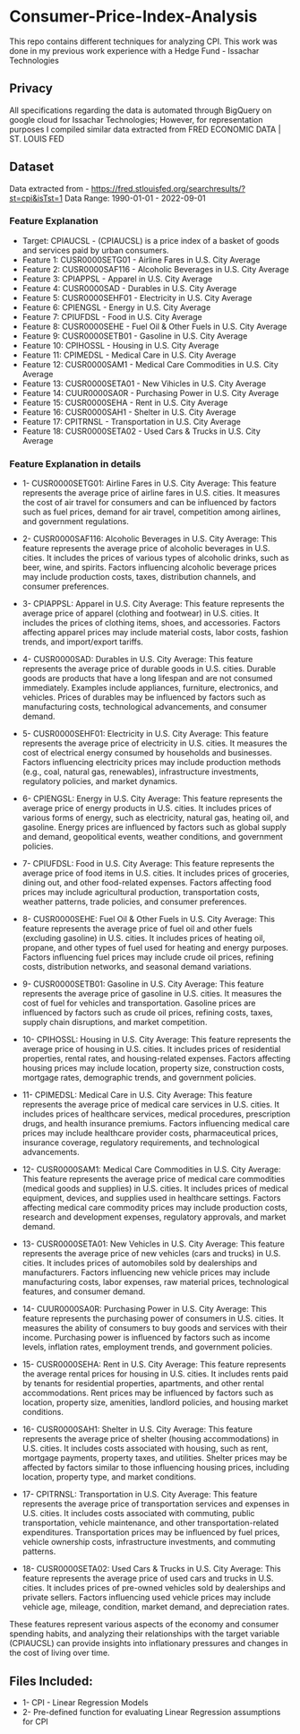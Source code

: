# Consumer-Price-Index-Analysis
This repo contains different techniques for analyzing CPI. This work was done in my previous work experience with a Hedge Fund - Issachar Technologies

## Privacy 
All specifications regarding the data is automated through BigQuery on google cloud for Issachar Technologies; However, for representation purposes I compiled similar data extracted from FRED ECONOMIC DATA | ST. LOUIS FED

## Dataset
Data extracted from - https://fred.stlouisfed.org/searchresults/?st=cpi&isTst=1
Data Range: 1990-01-01 - 2022-09-01

### Feature Explanation 
- Target: CPIAUCSL - (CPIAUCSL) is a price index of a basket of goods and services paid by urban consumers.
- Feature 1: CUSR0000SETG01 - Airline Fares in U.S. City Average
- Feature 2: CUSR0000SAF116 - Alcoholic Beverages in U.S. City Average
- Feature 3: CPIAPPSL - Apparel in U.S. City Average
- Feature 4: CUSR0000SAD - Durables in U.S. City Average 
- Feature 5: CUSR0000SEHF01 - Electricity in U.S. City Average
- Feature 6: CPIENGSL - Energy in U.S. City Average 
- Feature 7: CPIUFDSL - Food in U.S. City Average 
- Feature 8: CUSR0000SEHE - Fuel Oil & Other Fuels in U.S. City Average 
- Feature 9: CUSR0000SETB01 - Gasoline in U.S. City Average 
- Feature 10: CPIHOSSL - Housing in U.S. City Average 
- Feature 11: CPIMEDSL - Medical Care in U.S. City Average 
- Feature 12: CUSR0000SAM1 - Medical Care Commodities in U.S. City Average 
- Feature 13: CUSR0000SETA01 - New Vihicles in U.S. City Average 
- Feature 14: CUUR0000SA0R - Purchasing Power in U.S. City Average 
- Feature 15: CUSR0000SEHA - Rent in U.S. City Average
- Feature 16: CUSR0000SAH1 - Shelter in U.S. City Average
- Feature 17: CPITRNSL - Transportation in U.S. City Average
- Feature 18: CUSR0000SETA02 - Used Cars & Trucks in U.S. City Average

### Feature Explanation in details
* 1- CUSR0000SETG01: Airline Fares in U.S. City Average:
This feature represents the average price of airline fares in U.S. cities. It measures the cost of air travel for consumers and can be influenced by factors such as fuel prices, demand for air travel, competition among airlines, and government regulations.

* 2- CUSR0000SAF116: Alcoholic Beverages in U.S. City Average:
This feature represents the average price of alcoholic beverages in U.S. cities. It includes the prices of various types of alcoholic drinks, such as beer, wine, and spirits. Factors influencing alcoholic beverage prices may include production costs, taxes, distribution channels, and consumer preferences.

* 3- CPIAPPSL: Apparel in U.S. City Average:
This feature represents the average price of apparel (clothing and footwear) in U.S. cities. It includes the prices of clothing items, shoes, and accessories. Factors affecting apparel prices may include material costs, labor costs, fashion trends, and import/export tariffs.

* 4- CUSR0000SAD: Durables in U.S. City Average:
This feature represents the average price of durable goods in U.S. cities. Durable goods are products that have a long lifespan and are not consumed immediately. Examples include appliances, furniture, electronics, and vehicles. Prices of durables may be influenced by factors such as manufacturing costs, technological advancements, and consumer demand.

* 5- CUSR0000SEHF01: Electricity in U.S. City Average:
This feature represents the average price of electricity in U.S. cities. It measures the cost of electrical energy consumed by households and businesses. Factors influencing electricity prices may include production methods (e.g., coal, natural gas, renewables), infrastructure investments, regulatory policies, and market dynamics.

* 6- CPIENGSL: Energy in U.S. City Average:
This feature represents the average price of energy products in U.S. cities. It includes prices of various forms of energy, such as electricity, natural gas, heating oil, and gasoline. Energy prices are influenced by factors such as global supply and demand, geopolitical events, weather conditions, and government policies.

* 7- CPIUFDSL: Food in U.S. City Average:
This feature represents the average price of food items in U.S. cities. It includes prices of groceries, dining out, and other food-related expenses. Factors affecting food prices may include agricultural production, transportation costs, weather patterns, trade policies, and consumer preferences.

* 8- CUSR0000SEHE: Fuel Oil & Other Fuels in U.S. City Average:
This feature represents the average price of fuel oil and other fuels (excluding gasoline) in U.S. cities. It includes prices of heating oil, propane, and other types of fuel used for heating and energy purposes. Factors influencing fuel prices may include crude oil prices, refining costs, distribution networks, and seasonal demand variations.

* 9- CUSR0000SETB01: Gasoline in U.S. City Average:
This feature represents the average price of gasoline in U.S. cities. It measures the cost of fuel for vehicles and transportation. Gasoline prices are influenced by factors such as crude oil prices, refining costs, taxes, supply chain disruptions, and market competition.

* 10- CPIHOSSL: Housing in U.S. City Average:
This feature represents the average price of housing in U.S. cities. It includes prices of residential properties, rental rates, and housing-related expenses. Factors affecting housing prices may include location, property size, construction costs, mortgage rates, demographic trends, and government policies.

* 11- CPIMEDSL: Medical Care in U.S. City Average:
This feature represents the average price of medical care services in U.S. cities. It includes prices of healthcare services, medical procedures, prescription drugs, and health insurance premiums. Factors influencing medical care prices may include healthcare provider costs, pharmaceutical prices, insurance coverage, regulatory requirements, and technological advancements.

* 12- CUSR0000SAM1: Medical Care Commodities in U.S. City Average:
This feature represents the average price of medical care commodities (medical goods and supplies) in U.S. cities. It includes prices of medical equipment, devices, and supplies used in healthcare settings. Factors affecting medical care commodity prices may include production costs, research and development expenses, regulatory approvals, and market demand.

* 13- CUSR0000SETA01: New Vehicles in U.S. City Average:
This feature represents the average price of new vehicles (cars and trucks) in U.S. cities. It includes prices of automobiles sold by dealerships and manufacturers. Factors influencing new vehicle prices may include manufacturing costs, labor expenses, raw material prices, technological features, and consumer demand.

* 14- CUUR0000SA0R: Purchasing Power in U.S. City Average:
This feature represents the purchasing power of consumers in U.S. cities. It measures the ability of consumers to buy goods and services with their income. Purchasing power is influenced by factors such as income levels, inflation rates, employment trends, and government policies.

* 15- CUSR0000SEHA: Rent in U.S. City Average:
This feature represents the average rental prices for housing in U.S. cities. It includes rents paid by tenants for residential properties, apartments, and other rental accommodations. Rent prices may be influenced by factors such as location, property size, amenities, landlord policies, and housing market conditions.

* 16- CUSR0000SAH1: Shelter in U.S. City Average:
This feature represents the average price of shelter (housing accommodations) in U.S. cities. It includes costs associated with housing, such as rent, mortgage payments, property taxes, and utilities. Shelter prices may be affected by factors similar to those influencing housing prices, including location, property type, and market conditions.

* 17- CPITRNSL: Transportation in U.S. City Average:
This feature represents the average price of transportation services and expenses in U.S. cities. It includes costs associated with commuting, public transportation, vehicle maintenance, and other transportation-related expenditures. Transportation prices may be influenced by fuel prices, vehicle ownership costs, infrastructure investments, and commuting patterns.

* 18- CUSR0000SETA02: Used Cars & Trucks in U.S. City Average:
This feature represents the average price of used cars and trucks in U.S. cities. It includes prices of pre-owned vehicles sold by dealerships and private sellers. Factors influencing used vehicle prices may include vehicle age, mileage, condition, market demand, and depreciation rates.

These features represent various aspects of the economy and consumer spending habits, and analyzing their relationships with the target variable (CPIAUCSL) can provide insights into inflationary pressures and changes in the cost of living over time.
    
## Files Included:
* 1- CPI - Linear Regression Models
* 2- Pre-defined function for evaluating Linear Regression assumptions for CPI

